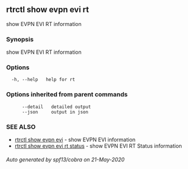 ## rtrctl show evpn evi rt

show EVPN EVI RT information

### Synopsis


show EVPN EVI RT information

### Options

```
  -h, --help   help for rt
```

### Options inherited from parent commands

```
      --detail   detailed output
      --json     output in json
```

### SEE ALSO
* [rtrctl show evpn evi](rtrctl_show_evpn_evi.md)	 - show EVPN EVI information
* [rtrctl show evpn evi rt status](rtrctl_show_evpn_evi_rt_status.md)	 - show EVPN EVI RT Status information

###### Auto generated by spf13/cobra on 21-May-2020
